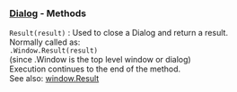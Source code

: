 ### [Dialog](<../Dialog.md>) - Methods
`Result(result)`
: Used to close a Dialog and return a result.   
Normally called as:  
`.Window.Result(result)`  
(since .Window is the top level window or dialog)   
Execution continues to the end of the method.   
See also: 
[window.Result](<../Window/window.Result.md>)